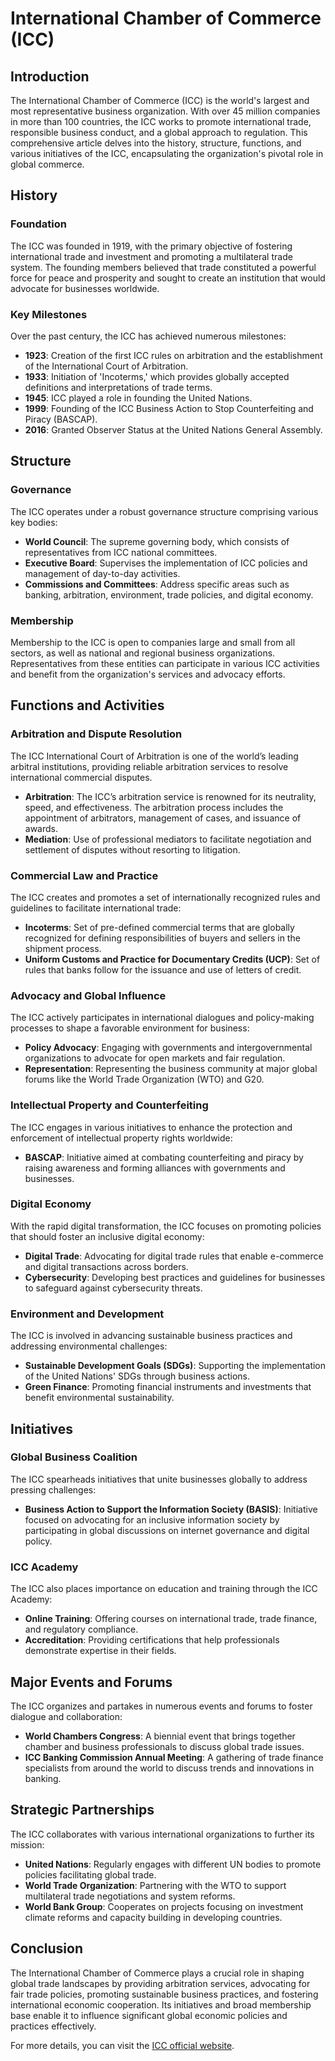 # International Chamber of Commerce (ICC)

## Introduction

The International Chamber of Commerce (ICC) is the world's largest and most representative business organization. With over 45 million companies in more than 100 countries, the ICC works to promote international trade, responsible business conduct, and a global approach to regulation. This comprehensive article delves into the history, structure, functions, and various initiatives of the ICC, encapsulating the organization's pivotal role in global commerce.

## History

### Foundation

The ICC was founded in 1919, with the primary objective of fostering international trade and investment and promoting a multilateral trade system. The founding members believed that trade constituted a powerful force for peace and prosperity and sought to create an institution that would advocate for businesses worldwide.

### Key Milestones

Over the past century, the ICC has achieved numerous milestones:
- **1923**: Creation of the first ICC rules on arbitration and the establishment of the International Court of Arbitration.
- **1933**: Initiation of 'Incoterms,' which provides globally accepted definitions and interpretations of trade terms.
- **1945**: ICC played a role in founding the United Nations.
- **1999**: Founding of the ICC Business Action to Stop Counterfeiting and Piracy (BASCAP).
- **2016**: Granted Observer Status at the United Nations General Assembly.

## Structure

### Governance

The ICC operates under a robust governance structure comprising various key bodies:
- **World Council**: The supreme governing body, which consists of representatives from ICC national committees.
- **Executive Board**: Supervises the implementation of ICC policies and management of day-to-day activities.
- **Commissions and Committees**: Address specific areas such as banking, arbitration, environment, trade policies, and digital economy.

### Membership

Membership to the ICC is open to companies large and small from all sectors, as well as national and regional business organizations. Representatives from these entities can participate in various ICC activities and benefit from the organization's services and advocacy efforts.

## Functions and Activities

### Arbitration and Dispute Resolution

The ICC International Court of Arbitration is one of the world’s leading arbitral institutions, providing reliable arbitration services to resolve international commercial disputes.

- **Arbitration**: The ICC’s arbitration service is renowned for its neutrality, speed, and effectiveness. The arbitration process includes the appointment of arbitrators, management of cases, and issuance of awards.
- **Mediation**: Use of professional mediators to facilitate negotiation and settlement of disputes without resorting to litigation.

### Commercial Law and Practice

The ICC creates and promotes a set of internationally recognized rules and guidelines to facilitate international trade:
- **Incoterms**: Set of pre-defined commercial terms that are globally recognized for defining responsibilities of buyers and sellers in the shipment process.
- **Uniform Customs and Practice for Documentary Credits (UCP)**: Set of rules that banks follow for the issuance and use of letters of credit.

### Advocacy and Global Influence

The ICC actively participates in international dialogues and policy-making processes to shape a favorable environment for business:
- **Policy Advocacy**: Engaging with governments and intergovernmental organizations to advocate for open markets and fair regulation.
- **Representation**: Representing the business community at major global forums like the World Trade Organization (WTO) and G20.

### Intellectual Property and Counterfeiting

The ICC engages in various initiatives to enhance the protection and enforcement of intellectual property rights worldwide:
- **BASCAP**: Initiative aimed at combating counterfeiting and piracy by raising awareness and forming alliances with governments and businesses.
  
### Digital Economy

With the rapid digital transformation, the ICC focuses on promoting policies that should foster an inclusive digital economy:
- **Digital Trade**: Advocating for digital trade rules that enable e-commerce and digital transactions across borders.
- **Cybersecurity**: Developing best practices and guidelines for businesses to safeguard against cybersecurity threats.

### Environment and Development

The ICC is involved in advancing sustainable business practices and addressing environmental challenges:
- **Sustainable Development Goals (SDGs)**: Supporting the implementation of the United Nations' SDGs through business actions.
- **Green Finance**: Promoting financial instruments and investments that benefit environmental sustainability.

## Initiatives

### Global Business Coalition

The ICC spearheads initiatives that unite businesses globally to address pressing challenges:
- **Business Action to Support the Information Society (BASIS)**: Initiative focused on advocating for an inclusive information society by participating in global discussions on internet governance and digital policy.
  
### ICC Academy

The ICC also places importance on education and training through the ICC Academy:
- **Online Training**: Offering courses on international trade, trade finance, and regulatory compliance.
- **Accreditation**: Providing certifications that help professionals demonstrate expertise in their fields.

## Major Events and Forums

The ICC organizes and partakes in numerous events and forums to foster dialogue and collaboration:
- **World Chambers Congress**: A biennial event that brings together chamber and business professionals to discuss global trade issues.
- **ICC Banking Commission Annual Meeting**: A gathering of trade finance specialists from around the world to discuss trends and innovations in banking.

## Strategic Partnerships

The ICC collaborates with various international organizations to further its mission:
- **United Nations**: Regularly engages with different UN bodies to promote policies facilitating global trade.
- **World Trade Organization**: Partnering with the WTO to support multilateral trade negotiations and system reforms.
- **World Bank Group**: Cooperates on projects focusing on investment climate reforms and capacity building in developing countries.

## Conclusion

The International Chamber of Commerce plays a crucial role in shaping global trade landscapes by providing arbitration services, advocating for fair trade policies, promoting sustainable business practices, and fostering international economic cooperation. Its initiatives and broad membership base enable it to influence significant global economic policies and practices effectively.

For more details, you can visit the [ICC official website](https://iccwbo.org/).